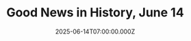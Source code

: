 ---
title: "Good News in History, June 14"
date: 2025-06-14T07:00:00.000Z
category: Human Kindness
externalLink: "https://www.goodnewsnetwork.org/events060614/"
image: ""
excerpt: "99 years ago today, sumptuous singer Nat King Cole recorded The Christmas Song, written by Mel Tormé and Bob Wells, for the first time. It is still today, lo-fi be darned, one of the most preferred versions of this icon of iconic yuletide tunes. While it’s a little early in the year for Christmas songs, YouTube […] The post Good…"
---